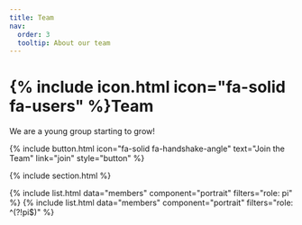 ```yaml
---
title: Team
nav:
  order: 3
  tooltip: About our team
---
```


# {% include icon.html icon="fa-solid fa-users" %}Team

We are a young group starting to grow!

{%
  include button.html
  icon="fa-solid fa-handshake-angle"
  text="Join the Team"
  link="join"
  style="button"
%}

{% include section.html %}

{% include list.html data="members" component="portrait" filters="role: pi" %}
{% include list.html data="members" component="portrait" filters="role: ^(?!pi$)" %}




